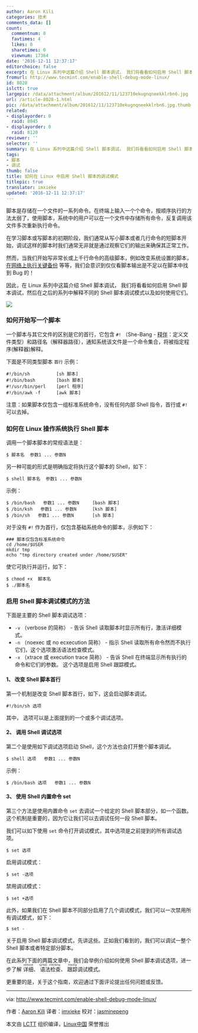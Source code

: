 ```yaml
---
author: Aaron Kili
categories: 技术
comments_data: []
count:
  commentnum: 0
  favtimes: 4
  likes: 0
  sharetimes: 0
  viewnum: 17364
date: '2016-12-11 12:37:17'
editorchoice: false
excerpt: 在 Linux 系列中这篇介绍 Shell 脚本调试， 我们将看看如何启用 Shell 脚本调试，然后在之后的系列中解释不同的 Shell 脚本调试模式以及如何使用它们。
fromurl: http://www.tecmint.com/enable-shell-debug-mode-linux/
id: 8028
islctt: true
largepic: /data/attachment/album/201612/11/123710ekugnqneekklrbn6.jpg
url: /article-8028-1.html
pic: /data/attachment/album/201612/11/123710ekugnqneekklrbn6.jpg.thumb.jpg
related:
- displayorder: 0
  raid: 8045
- displayorder: 0
  raid: 8120
reviewer: ''
selector: ''
summary: 在 Linux 系列中这篇介绍 Shell 脚本调试， 我们将看看如何启用 Shell 脚本调试，然后在之后的系列中解释不同的 Shell 脚本调试模式以及如何使用它们。
tags:
- 脚本
- 调试
thumb: false
title: 如何在 Linux 中启用 Shell 脚本的调试模式
titlepic: true
translator: imxieke
updated: '2016-12-11 12:37:17'
---
```


脚本是存储在一个文件的一系列命令。在终端上输入一个个命令，按顺序执行的方法太弱了，使用脚本，系统中的用户可以在一个文件中存储所有命令，反复调用该文件多次重新执行命令。


在学习脚本或写脚本的初期阶段，我们通常从写小脚本或者几行命令的短脚本开始，调试这样的脚本时我们通常无非就是通过观察它们的输出来确保其正常工作。


然而，当我们开始写非常长或上千行命令的高级脚本，例如改变系统设置的脚本，[在网络上执行关键备份](/article-5694-1.html) 等等，我们会意识到仅仅看脚本输出是不足以在脚本中找到 Bug 的！


因此，在 Linux 系列中这篇介绍 Shell 脚本调试， 我们将看看如何启用 Shell 脚本调试，然后在之后的系列中解释不同的 Shell 脚本调试模式以及如何使用它们。


![](/data/attachment/album/201612/11/123710ekugnqneekklrbn6.jpg)


### 如何开始写一个脚本


一个脚本与其它文件的区别是它的首行，它包含 `#!` （She-Bang - [释伴](/article-3664-1.html)：定义文件类型）和路径名（解释器路径），通知系统该文件是一个命令集合，将被指定程序(解释器)解释。


下面是不同类型脚本 `首行` 示例：



```
#!/bin/sh          [sh 脚本]
#!/bin/bash        [bash 脚本] 
#!/usr/bin/perl    [perl 程序]
#!/bin/awk -f      [awk 脚本]   

```

注意：如果脚本仅包含一组标准系统命令，没有任何内部 Shell 指令，首行或 `#!` 可以去掉。


### 如何在 Linux 操作系统执行 Shell 脚本


调用一个脚本脚本的常规语法是：



```
$ 脚本名  参数1 ... 参数N

```

另一种可能的形式是明确指定将执行这个脚本的 Shell，如下：



```
$ shell 脚本名  参数1 ... 参数N

```

示例：



```
$ /bin/bash   参数1 ... 参数N     [bash 脚本]
$ /bin/ksh   参数1 ... 参数N      [ksh 脚本]
$ /bin/sh   参数1 ... 参数N       [sh 脚本]

```

对于没有 `#!` 作为首行，仅包含基础系统命令的脚本，示例如下：



```
### 脚本仅包含标准系统命令
cd /home/$USER
mkdir tmp
echo "tmp directory created under /home/$USER"

```

使它可执行并运行，如下：



```
$ chmod +x  脚本名
$ ./脚本名 

```

### 启用 Shell 脚本调试模式的方法


下面是主要的 Shell 脚本调试选项：


* `-v` （verbose 的简称） - 告诉 Shell 读取脚本时显示所有行，激活详细模式。
* `-n` （noexec 或 no ecxecution 简称） - 指示 Shell 读取所有命令然而不执行它们，这个选项激活语法检查模式。
* `-x` （xtrace 或 execution trace 简称） - 告诉 Shell 在终端显示所有执行的命令和它们的参数。 这个选项是启用 Shell 跟踪模式。


#### 1、 改变 Shell 脚本首行


第一个机制是改变 Shell 脚本首行，如下，这会启动脚本调试。



```
#!/bin/sh 选项

```

其中， 选项可以是上面提到的一个或多个调试选项。


#### 2、 调用 Shell 调试选项


第二个是使用如下调试选项启动 Shell，这个方法也会打开整个脚本调试。



```
$ shell 选项   参数1 ... 参数N

```

示例：



```
$ /bin/bash 选项   参数1 ... 参数N

```

#### 3、 使用 Shell 内置命令 set


第三个方法是使用内置命令 `set` 去调试一个给定的 Shell 脚本部分，如一个函数。这个机制是重要的，因为它让我们可以去调试任何一段 Shell 脚本。


我们可以如下使用 `set` 命令打开调试模式，其中选项是之前提到的所有调试选项。



```
$ set 选项 

```

启用调试模式：



```
$ set -选项

```

禁用调试模式：



```
$ set +选项

```

此外，如果我们在 Shell 脚本不同部分启用了几个调试模式，我们可以一次禁用所有调试模式，如下：



```
$ set -

```

关于启用 Shell 脚本调试模式，先讲这些。正如我们看到的，我们可以调试一整个 Shell 脚本或者特定部分脚本。


在此系列下面的两篇文章中，我们会举例介绍如何使用 Shell 脚本调试选项，进一步了解 <ruby> 详细 <rp>  （ </rp> <rt>  verbose </rt> <rp>  ） </rp></ruby>、<ruby> 语法检查 <rp>  （ </rp> <rt>  syntax checking </rt> <rp>  ） </rp></ruby>、 <ruby> 跟踪 <rp>  （ </rp> <rt>  tracing </rt> <rp>  ） </rp></ruby>调试模式。


更重要的是，关于这个指南，欢迎通过下面评论提出任何问题或反馈。




---


via: <http://www.tecmint.com/enable-shell-debug-mode-linux/>


作者：[Aaron Kili](http://www.tecmint.com/author/aaronkili/) 译者：[imxieke](https://github.com/imxieke) 校对：[jasminepeng](https://github.com/jasminepeng)


本文由 [LCTT](https://github.com/LCTT/TranslateProject) 组织编译，[Linux中国](https://linux.cn/) 荣誉推出
